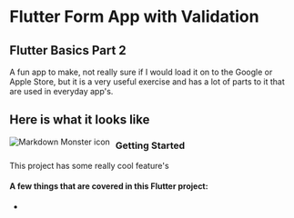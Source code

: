 # Flutter Form App with Validation

## Flutter Basics Part 2  

A fun app to make, not really sure if I would load it on to the Google or Apple Store,
but it is a very useful exercise and has a lot of parts to it that are used in everyday app's.


## Here is what it looks like

<img src="http://briangurtz.com/wp-content/uploads/2019/11/hello_worl_appbar.gif"
     alt="Markdown Monster icon"
     style="float: left; margin-right: 10px;" />

### Getting Started

This project has some really cool feature's 

#### A few things that are covered in this Flutter project:

- 
